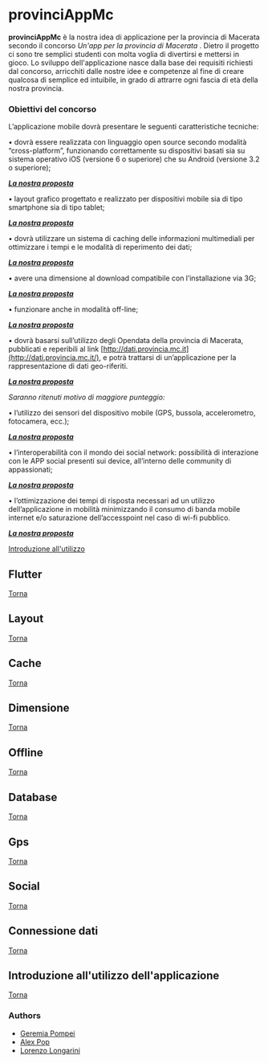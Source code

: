 # provinciAppMc
  
**provinciAppMc** è la nostra idea di applicazione per la provincia di Macerata secondo il concorso *Un'app per la provincia di Macerata* .
Dietro il progetto ci sono tre semplici studenti con molta voglia di divertirsi e mettersi in gioco.
Lo sviluppo dell'applicazione nasce dalla base dei requisiti richiesti dal concorso, arricchiti dalle nostre idee e competenze al fine di creare qualcosa di semplice ed intuibile, in grado di attrarre ogni fascia di età della nostra provincia.
  
### Obiettivi del concorso  
  L’applicazione mobile dovrà presentare le seguenti caratteristiche tecniche:  
  
• dovrà essere realizzata con linguaggio open source secondo modalità “cross-platform”, funzionando correttamente su dispositivi basati sia su sistema operativo iOS (versione 6 o superiore) che su Android (versione 3.2 o superiore);  

***[La nostra proposta][1]***


• layout grafico progettato e realizzato per dispositivi mobile sia di tipo smartphone sia di tipo tablet;  

***[La nostra proposta][2]***

• dovrà utilizzare un sistema di caching delle informazioni multimediali per ottimizzare i tempi e le modalità di reperimento dei dati;  

***[La nostra proposta][3]***

• avere una dimensione al download compatibile con l’installazione via 3G;  

***[La nostra proposta][4]***

• funzionare anche in modalità off-line;  

***[La nostra proposta][5]***

• dovrà basarsi sull’utilizzo degli Opendata della provincia di Macerata, pubblicati e reperibili al link [http://dati.provincia.mc.it](http://dati.provincia.mc.it/), e potrà trattarsi di un’applicazione per la rappresentazione di dati geo-riferiti.

***[La nostra proposta][6]***

*Saranno ritenuti motivo di maggiore punteggio:*

• l’utilizzo dei sensori del dispositivo mobile (GPS, bussola, accelerometro, fotocamera, ecc.);  

***[La nostra proposta][7]***

• l’interoperabilità con il mondo dei social network: possibilità di interazione con le APP social presenti sui device, all’interno delle community di appassionati;  

***[La nostra proposta][8]***

• l’ottimizzazione dei tempi di risposta necessari ad un utilizzo dell’applicazione in mobilità minimizzando il consumo di banda mobile internet e/o saturazione dell’accesspoint nel caso di wi-fi pubblico.

***[La nostra proposta][9]***

[Introduzione all'utilizzo](https://github.com/GeremiaPompei/mc/blob/master/README.md#introduzione-allutilizzo-dellapplicazione)

## Flutter
[1]:https://github.com/GeremiaPompei/mc/blob/master/README.md#flutter

[Torna](https://github.com/GeremiaPompei/mc/blob/master/README.md#obiettivi-del-concorso)

## Layout
[2]:https://github.com/GeremiaPompei/mc/blob/master/README.md#layout
[Torna](https://github.com/GeremiaPompei/mc/blob/master/README.md#obiettivi-del-concorso)

## Cache
[3]:https://github.com/GeremiaPompei/mc/blob/master/README.md#cache
[Torna](https://github.com/GeremiaPompei/mc/blob/master/README.md#obiettivi-del-concorso)

## Dimensione
[4]:https://github.com/GeremiaPompei/mc/blob/master/README.md#dimensione
[Torna](https://github.com/GeremiaPompei/mc/blob/master/README.md#obiettivi-del-concorso)

## Offline
[5]:https://github.com/GeremiaPompei/mc/blob/master/README.md#offline
[Torna](https://github.com/GeremiaPompei/mc/blob/master/README.md#obiettivi-del-concorso)

## Database
[6]:https://github.com/GeremiaPompei/mc/blob/master/README.md#database
[Torna](https://github.com/GeremiaPompei/mc/blob/master/README.md#obiettivi-del-concorso)

## Gps
[7]:https://github.com/GeremiaPompei/mc/blob/master/README.md#gps
[Torna](https://github.com/GeremiaPompei/mc/blob/master/README.md#obiettivi-del-concorso)

## Social
[8]:https://github.com/GeremiaPompei/mc/blob/master/README.md#social
[Torna](https://github.com/GeremiaPompei/mc/blob/master/README.md#obiettivi-del-concorso)

## Connessione dati
[9]:https://github.com/GeremiaPompei/mc/blob/master/README.md#connessione-dati
[Torna](https://github.com/GeremiaPompei/mc/blob/master/README.md#obiettivi-del-concorso)

## Introduzione all'utilizzo dell'applicazione
[Torna](https://github.com/GeremiaPompei/mc/blob/master/README.md#provinciappmc)

### Authors
- [Geremia Pompei](https://github.com/GeremiaPompei)
- [Alex Pop](https://github.com/axel2104)
- [Lorenzo Longarini](https://github.com/LorenzoLongarini)
 
 
 
 

  
